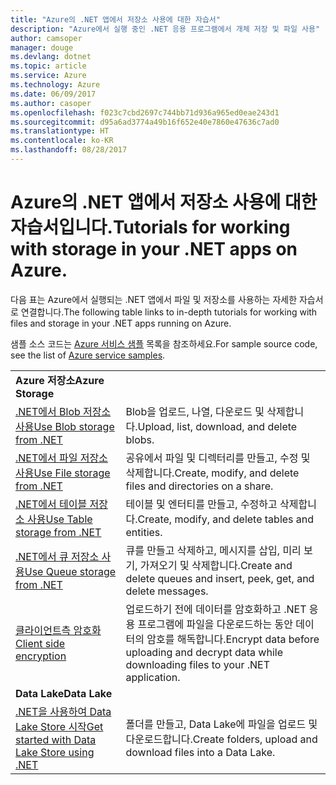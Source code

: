```yaml
---
title: "Azure의 .NET 앱에서 저장소 사용에 대한 자습서"
description: "Azure에서 실행 중인 .NET 응용 프로그램에서 개체 저장 및 파일 사용"
author: camsoper
manager: douge
ms.devlang: dotnet
ms.topic: article
ms.service: Azure
ms.technology: Azure
ms.date: 06/09/2017
ms.author: casoper
ms.openlocfilehash: f023c7cbd2697c744bb71d936a965ed0eae243d1
ms.sourcegitcommit: d95a6ad3774a49b16f652e40e7860e47636c7ad0
ms.translationtype: HT
ms.contentlocale: ko-KR
ms.lasthandoff: 08/28/2017
---
```

# <a name="tutorials-for-working-with-storage-in-your-net-apps-on-azure"></a><span data-ttu-id="09d7e-103">Azure의 .NET 앱에서 저장소 사용에 대한 자습서입니다.</span><span class="sxs-lookup"><span data-stu-id="09d7e-103">Tutorials for working with storage in your .NET apps on Azure.</span></span>

<span data-ttu-id="09d7e-104">다음 표는 Azure에서 실행되는 .NET 앱에서 파일 및 저장소를 사용하는 자세한 자습서로 연결합니다.</span><span class="sxs-lookup"><span data-stu-id="09d7e-104">The following table links to in-depth tutorials for working with files and storage in your .NET apps running on Azure.</span></span>

<span data-ttu-id="09d7e-105">샘플 소스 코드는 [Azure 서비스 샘플](https://azure.microsoft.com/resources/samples/?platform=dotnet) 목록을 참조하세요.</span><span class="sxs-lookup"><span data-stu-id="09d7e-105">For sample source code, see the list of [Azure service samples](https://azure.microsoft.com/resources/samples/?platform=dotnet).</span></span>

| | |
|---|---|
| <span data-ttu-id="09d7e-106">**Azure 저장소**</span><span class="sxs-lookup"><span data-stu-id="09d7e-106">**Azure Storage**</span></span> ||
| <span data-ttu-id="09d7e-107">[.NET에서 Blob 저장소 사용][1]</span><span class="sxs-lookup"><span data-stu-id="09d7e-107">[Use Blob storage from .NET][1]</span></span> | <span data-ttu-id="09d7e-108">Blob을 업로드, 나열, 다운로드 및 삭제합니다.</span><span class="sxs-lookup"><span data-stu-id="09d7e-108">Upload, list, download, and delete blobs.</span></span> |
| <span data-ttu-id="09d7e-109">[.NET에서 파일 저장소 사용][4]</span><span class="sxs-lookup"><span data-stu-id="09d7e-109">[Use File storage from .NET][4]</span></span> | <span data-ttu-id="09d7e-110">공유에서 파일 및 디렉터리를 만들고, 수정 및 삭제합니다.</span><span class="sxs-lookup"><span data-stu-id="09d7e-110">Create, modify, and delete files and directories on a share.</span></span> | 
| <span data-ttu-id="09d7e-111">[.NET에서 테이블 저장소 사용][3]</span><span class="sxs-lookup"><span data-stu-id="09d7e-111">[Use Table storage from .NET][3]</span></span> | <span data-ttu-id="09d7e-112">테이블 및 엔터티를 만들고, 수정하고 삭제합니다.</span><span class="sxs-lookup"><span data-stu-id="09d7e-112">Create, modify, and delete tables and entities.</span></span> |
| <span data-ttu-id="09d7e-113">[.NET에서 큐 저장소 사용][2]</span><span class="sxs-lookup"><span data-stu-id="09d7e-113">[Use Queue storage from .NET][2]</span></span> | <span data-ttu-id="09d7e-114">큐를 만들고 삭제하고, 메시지를 삽입, 미리 보기, 가져오기 및 삭제합니다.</span><span class="sxs-lookup"><span data-stu-id="09d7e-114">Create and delete queues and insert, peek, get, and delete messages.</span></span> |
| <span data-ttu-id="09d7e-115">[클라이언트측 암호화][5]</span><span class="sxs-lookup"><span data-stu-id="09d7e-115">[Client side encryption][5]</span></span> | <span data-ttu-id="09d7e-116">업로드하기 전에 데이터를 암호화하고 .NET 응용 프로그램에 파일을 다운로드하는 동안 데이터의 암호를 해독합니다.</span><span class="sxs-lookup"><span data-stu-id="09d7e-116">Encrypt data before uploading and decrypt data while downloading files to your .NET application.</span></span> 
|<span data-ttu-id="09d7e-117">**Data Lake**</span><span class="sxs-lookup"><span data-stu-id="09d7e-117">**Data Lake**</span></span>||
| <span data-ttu-id="09d7e-118">[.NET을 사용하여 Data Lake Store 시작][6]</span><span class="sxs-lookup"><span data-stu-id="09d7e-118">[Get started with Data Lake Store using .NET][6]</span></span> | <span data-ttu-id="09d7e-119">폴더를 만들고, Data Lake에 파일을 업로드 및 다운로드합니다.</span><span class="sxs-lookup"><span data-stu-id="09d7e-119">Create folders, upload and download files into a Data Lake.</span></span> | 

[1]: /azure/storage/storage-dotnet-how-to-use-blobs
[2]: /azure/storage/storage-dotnet-how-to-use-queues
[3]: /azure/storage/storage-dotnet-how-to-use-tables
[4]: /azure/storage/storage-dotnet-how-to-use-files
[5]: /azure/storage/storage-client-side-encryption
[6]: /azure/data-lake-store/data-lake-store-get-started-net-sdk